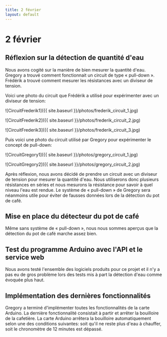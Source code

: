 ```yaml
---
title: 2 février
layout: default
---
```


2 février
==========

Réflexion sur la détection de quantité d'eau
--------------------------------------------

Nous avons cogité sur la manière de bien mesurer la quantité d'eau. Gregory
a trouvé comment fonctionnait un circuit de type « pull-down ». Frédérik a trouvé comment
mesurer les résistances avec un diviseur de tension. 

Voici une photo du circuit que Frédérik a utilisé pour expérimenter avec
un diviseur de tension:

![CircuitFrederik1]({{ site.baseurl }}/photos/frederik_circuit_1.jpg)

![CircuitFrederik2]({{ site.baseurl }}/photos/frederik_circuit_2.jpg)

![CircuitFrederik3]({{ site.baseurl }}/photos/frederik_circuit_3.jpg)

Puis voici une photo du circuit utilisé par Gregory pour expérimenter le
concept de pull-down:

![CircuitGregory1]({{ site.baseurl }}/photos/gregory_circuit_1.jpg)

![CircuitGregory2]({{ site.baseurl }}/photos/gregory_circuit_2.jpg)

Après réflexion, nous avons décidé de prendre un circuit avec un diviseur de
tension pour mesurer la quantité d'eau. Nous utiliserons donc 
plusieurs résistances en séries et nous mesurons la résistance pour savoir
à quel niveau l'eau est rendue. Le système de « pull-down » de Gregory sera
néanmoins utile pour éviter de fausses données lors de la détection du pot de
café.

Mise en place du détecteur du pot de café
-----------------------------------------

Même sans système de « pull-down », nous nous sommes aperçus que la détection du
pot de café marche assez bien.

Test du programme Arduino avec l'API et le service web
------------------------------------------------------

Nous avons testé l'ensemble des logiciels produits pour ce projet et il n'y a
pas eu de gros problème lors des tests mis à part la détection d'eau comme
évoquée plus haut.

Implémentation des dernières fonctionnalités
--------------------------------------------

Gregory a terminé d'implémenter toutes les fonctionnalités de la carte
Arduino. La dernière fonctionnalité consistait à partir et arrêter la
bouilloire de la cafetière. La carte Arduino arrêtera la bouilloire
automatiquement selon une des conditions suivantes: soit qu'il ne reste
plus d'eau à chauffer, soit le chronomètre de 12 minutes est dépassé.


